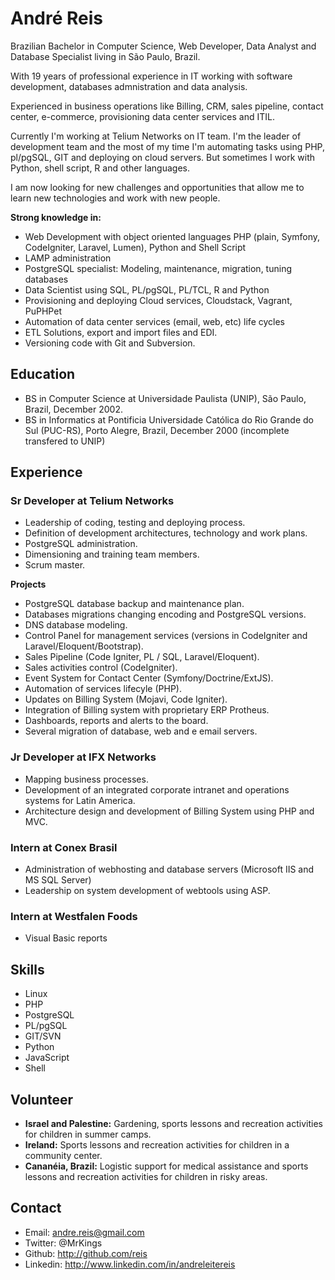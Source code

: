 André Reis
==========

Brazilian Bachelor in Computer Science, Web Developer, Data Analyst and Database Specialist living in São Paulo, Brazil.

With 19 years of professional experience in IT working with software development, databases admnistration and data analysis.

Experienced in business operations like Billing, CRM, sales pipeline, contact center, e-commerce, provisioning data center services and ITIL.

Currently I'm working at Telium Networks on IT team. I'm the leader of development team and the most of my time I'm automating tasks using PHP, pl/pgSQL, GIT and deploying on cloud servers. But sometimes I work with Python, shell script, R and other languages.

I am now looking for new challenges and opportunities that allow me to learn new technologies and work with new people.

**Strong knowledge in:**

  * Web Development with object oriented languages PHP (plain, Symfony, CodeIgniter, Laravel, Lumen), Python and Shell Script
  * LAMP administration
  * PostgreSQL specialist: Modeling, maintenance, migration, tuning databases
  * Data Scientist using SQL, PL/pgSQL, PL/TCL, R and Python
  * Provisioning and deploying Cloud services, Cloudstack, Vagrant, PuPHPet
  * Automation of data center services (email, web, etc) life cycles 
  * ETL Solutions, export and import files and EDI.
  * Versioning code with Git and Subversion.

## Education

  * BS in Computer Science at Universidade Paulista (UNIP), São Paulo, Brazil, December 2002.
  * BS in Informatics at Pontificia Universidade Católica do Rio Grande do Sul (PUC-RS), Porto Alegre, Brazil, December 2000 (incomplete transfered to UNIP)

## Experience

### Sr Developer at Telium Networks

  * Leadership of coding, testing and deploying process. 
  * Definition of development architectures, technology and work plans. 
  * PostgreSQL administration.
  * Dimensioning and training team members. 
  * Scrum master.

**Projects**

  * PostgreSQL database backup and maintenance plan. 
  * Databases migrations changing encoding and PostgreSQL versions. 
  * DNS database modeling.
  * Control Panel for management services (versions in CodeIgniter and Laravel/Eloquent/Bootstrap).
  * Sales Pipeline (Code Igniter, PL / SQL, Laravel/Eloquent).
  * Sales activities control (CodeIgniter).
  * Event System for Contact Center (Symfony/Doctrine/ExtJS).
  * Automation of services lifecyle (PHP).
  * Updates on Billing System (Mojavi, Code Igniter).
  * Integration of Billing system with proprietary ERP Protheus.
  * Dashboards, reports and alerts to the board.
  * Several migration of database, web and e email servers.

### Jr Developer at IFX Networks

  * Mapping business processes.
  * Development of an integrated corporate intranet and operations systems for Latin America.
  * Architecture design and development of Billing System using PHP and MVC.

### Intern at Conex Brasil

  * Administration of webhosting and database servers  (Microsoft IIS and MS SQL Server)
  * Leadership on system development of webtools using ASP.

### Intern at Westfalen Foods

  * Visual Basic reports


## Skills

  * Linux
  * PHP
  * PostgreSQL
  * PL/pgSQL
  * GIT/SVN
  * Python
  * JavaScript
  * Shell

## Volunteer

  * **Israel and Palestine:** Gardening, sports lessons and recreation activities for children in summer camps.
  * **Ireland:** Sports lessons and recreation activities for children in a community center.
  * **Cananéia, Brazil:** Logistic support for medical assistance and sports lessons and recreation activities for children in risky areas.

## Contact

 * Email: andre.reis@gmail.com
 * Twitter: @MrKings
 * Github: http://github.com/reis
 * Linkedin: http://www.linkedin.com/in/andreleitereis
